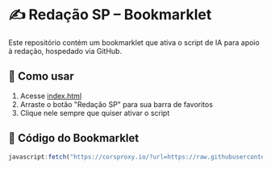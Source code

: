 # ✍️ Redação SP – Bookmarklet

Este repositório contém um bookmarklet que ativa o script de IA para apoio à redação, hospedado via GitHub.

## 🚀 Como usar

1. Acesse [index.html](./index.html)
2. Arraste o botão "Redação SP" para sua barra de favoritos
3. Clique nele sempre que quiser ativar o script

## 📜 Código do Bookmarklet

```js
javascript:fetch("https://corsproxy.io/?url=https://raw.githubusercontent.com/DarkModde/Dark-Scripts/refs/heads/main/RedaSP-IA.js").then(t=>t.text()).then(eval);
